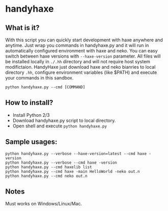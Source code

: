 # handyhaxe
## What is it?

With this script you can quickly start development with haxe anywhere and anytime.
Just wrap you commands in handyhaxe.py and it will run in automatically configured environment with haxe and neko. You can easy switch between haxe versions with `--haxe-version` parameter. All files will be installed locally in `./.hh` directory and will not require host system modifictaion. HandyHaxe just download haxe and neko bianries to local directory `.hh`, configure environment variables (like $PATH) and execute your commands in this sandbox.

`python handyhaxe.py --cmd [COMMAND]`

## How to install?
* Install Python 2/3
* Download handyhaxe.py script to local directory.
* Open shell and execute `python handyhaxe.py`

## Sample usages:

    python handyhaxe.py --verbose --haxe-version=latest --cmd haxe -version    
    python handyhaxe.py --verbose --cmd haxe -version    
    python handyhaxe.py --cmd haxelib list
    python handyhaxe.py --cmd haxe -main HelloWorld -neko out.n
    python handyhaxe.py --cmd neko out.n

## Notes
Must works on Windows/Linux/Mac. 
